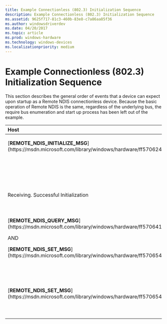```yaml
---
title: Example Connectionless (802.3) Initialization Sequence
description: Example Connectionless (802.3) Initialization Sequence
ms.assetid: 9625f717-81c3-460b-83e8-c7a86aa85f36
ms.author: windowsdriverdev
ms.date: 04/20/2017
ms.topic: article
ms.prod: windows-hardware
ms.technology: windows-devices
ms.localizationpriority: medium
---
```


# Example Connectionless (802.3) Initialization Sequence





This section describes the general order of events that a device can expect upon startup as a Remote NDIS connectionless device. Because the basic operation of Remote NDIS is the same, regardless of the underlying bus, the require bus enumeration and start up process has been left out of the example.

<table>
<colgroup>
<col width="33%" />
<col width="33%" />
<col width="33%" />
</colgroup>
<thead>
<tr class="header">
<th align="left">Host</th>
<th align="left">Device</th>
<th align="left">Description</th>
</tr>
</thead>
<tbody>
<tr class="odd">
<td align="left"><p>[<strong>REMOTE_NDIS_INITIALIZE_MSG</strong>](https://msdn.microsoft.com/library/windows/hardware/ff570624)</p></td>
<td align="left"></td>
<td align="left"><p>Hosts sends Remote NDIS Initialization message to device.</p></td>
</tr>
<tr class="even">
<td align="left"></td>
<td align="left"><p>[<strong>REMOTE_NDIS_INITIALIZE_CMPLT</strong>](https://msdn.microsoft.com/library/windows/hardware/ff570621)</p></td>
<td align="left"><p>Device response with Initialize Complete message.</p></td>
</tr>
<tr class="odd">
<td align="left"><p>Receiving. Successful Initialization</p></td>
<td align="left"></td>
<td align="left"><p>Host starts accepting data on incoming data channel. (Example: on USB starts doing reads on IN pipe).</p></td>
</tr>
<tr class="even">
<td align="left"><p>[<strong>REMOTE_NDIS_QUERY_MSG</strong>](https://msdn.microsoft.com/library/windows/hardware/ff570641)</p>
<p>AND</p>
<p>[<strong>REMOTE_NDIS_SET_MSG</strong>](https://msdn.microsoft.com/library/windows/hardware/ff570654)</p></td>
<td align="left"><p>[<strong>REMOTE_NDIS_QUERY_CMPLT</strong>](https://msdn.microsoft.com/library/windows/hardware/ff570638)</p>
<p>OR</p>
<p>[<strong>REMOTE_NDIS_SET_CMPLT</strong>](https://msdn.microsoft.com/library/windows/hardware/ff570651)</p></td>
<td align="left"><p>Host initiates a series of sets and queries to determine state of device and to setup initial parameters. The device responses appropriately with the correct complete messages. The following NDIS OIDs may be queried: [OID_802_3_CURRENT_ADDRESS](https://msdn.microsoft.com/library/windows/hardware/ff569069), [OID_802_3_MAXIMUM_LIST_SIZE](https://msdn.microsoft.com/library/windows/hardware/ff569072), and so on.</p></td>
</tr>
<tr class="odd">
<td align="left"><p>[<strong>REMOTE_NDIS_SET_MSG</strong>](https://msdn.microsoft.com/library/windows/hardware/ff570654)</p></td>
<td align="left"></td>
<td align="left"><p>Host sends an [OID_GEN_CURRENT_PACKET_FILTER](https://msdn.microsoft.com/library/windows/hardware/ff569575) OID with a nonzero filter value to the device. At this point the device should start sending data packets on the incoming data channel. The host will also start sending data packets on the outgoing data channel.</p></td>
</tr>
</tbody>
</table>

 

 

 





